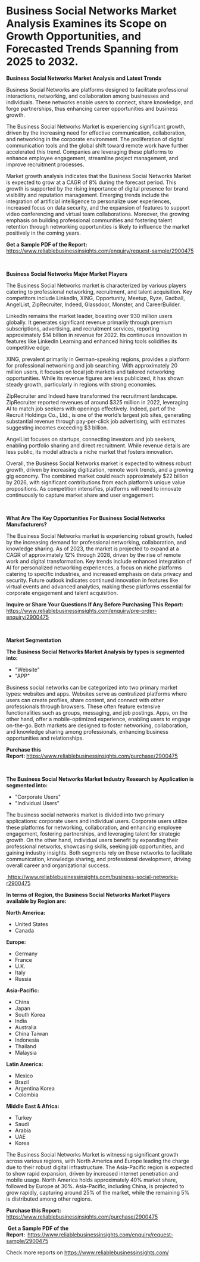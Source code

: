 <p><h1>Business Social Networks Market Analysis Examines its Scope on Growth Opportunities, and Forecasted Trends Spanning from 2025 to 2032.</h1></p><p><strong>Business Social Networks Market Analysis and Latest Trends</strong></p>
<p><p>Business Social Networks are platforms designed to facilitate professional interactions, networking, and collaboration among businesses and individuals. These networks enable users to connect, share knowledge, and forge partnerships, thus enhancing career opportunities and business growth.</p><p>The Business Social Networks Market is experiencing significant growth, driven by the increasing need for effective communication, collaboration, and networking in the corporate environment. The proliferation of digital communication tools and the global shift toward remote work have further accelerated this trend. Companies are leveraging these platforms to enhance employee engagement, streamline project management, and improve recruitment processes.</p><p>Market growth analysis indicates that the Business Social Networks Market is expected to grow at a CAGR of 8% during the forecast period. This growth is supported by the rising importance of digital presence for brand visibility and reputation management. Emerging trends include the integration of artificial intelligence to personalize user experiences, increased focus on data security, and the expansion of features to support video conferencing and virtual team collaborations. Moreover, the growing emphasis on building professional communities and fostering talent retention through networking opportunities is likely to influence the market positively in the coming years.</p></p>
<p><strong>Get a Sample PDF of the Report:&nbsp;</strong> <a href="https://www.reliablebusinessinsights.com/enquiry/request-sample/2900475?utm_campaign=3586&utm_medium=2&utm_source=Github&utm_content=ia&utm_term=16032025&utm_id=business-social-networks">https://www.reliablebusinessinsights.com/enquiry/request-sample/2900475</a></p>
<p>&nbsp;</p>
<p><strong>Business Social Networks Major Market Players</strong></p>
<p><p>The Business Social Networks market is characterized by various players catering to professional networking, recruitment, and talent acquisition. Key competitors include LinkedIn, XING, Opportunity, Meetup, Ryze, Gadball, AngelList, ZipRecruiter, Indeed, Glassdoor, Monster, and CareerBuilder.</p><p>LinkedIn remains the market leader, boasting over 930 million users globally. It generates significant revenue primarily through premium subscriptions, advertising, and recruitment services, reporting approximately $14 billion in revenue for 2022. Its continuous innovation in features like LinkedIn Learning and enhanced hiring tools solidifies its competitive edge.</p><p>XING, prevalent primarily in German-speaking regions, provides a platform for professional networking and job searching. With approximately 20 million users, it focuses on local job markets and tailored networking opportunities. While its revenue figures are less publicized, it has shown steady growth, particularly in regions with strong economies.</p><p>ZipRecruiter and Indeed have transformed the recruitment landscape. ZipRecruiter reported revenues of around $325 million in 2022, leveraging AI to match job seekers with openings effectively. Indeed, part of the Recruit Holdings Co., Ltd., is one of the world’s largest job sites, generating substantial revenue through pay-per-click job advertising, with estimates suggesting incomes exceeding $3 billion.</p><p>AngelList focuses on startups, connecting investors and job seekers, enabling portfolio sharing and direct recruitment. While revenue details are less public, its model attracts a niche market that fosters innovation.</p><p>Overall, the Business Social Networks market is expected to witness robust growth, driven by increasing digitization, remote work trends, and a growing gig economy. The combined market could reach approximately $22 billion by 2026, with significant contributions from each platform’s unique value propositions. As competition intensifies, platforms will need to innovate continuously to capture market share and user engagement.</p></p>
<p>&nbsp;</p>
<p><strong>What Are The Key Opportunities For Business Social Networks Manufacturers?</strong></p>
<p><p>The Business Social Networks market is experiencing robust growth, fueled by the increasing demand for professional networking, collaboration, and knowledge sharing. As of 2023, the market is projected to expand at a CAGR of approximately 12% through 2028, driven by the rise of remote work and digital transformation. Key trends include enhanced integration of AI for personalized networking experiences, a focus on niche platforms catering to specific industries, and increased emphasis on data privacy and security. Future outlook indicates continued innovation in features like virtual events and advanced analytics, making these platforms essential for corporate engagement and talent acquisition.</p></p>
<p><strong>Inquire or Share Your Questions If Any Before Purchasing This Report:</strong> <a href="https://www.reliablebusinessinsights.com/enquiry/pre-order-enquiry/2900475?utm_campaign=3586&utm_medium=2&utm_source=Github&utm_content=ia&utm_term=16032025&utm_id=business-social-networks">https://www.reliablebusinessinsights.com/enquiry/pre-order-enquiry/2900475</a></p>
<p>&nbsp;</p>
<p><strong>Market Segmentation</strong></p>
<p><strong>The Business Social Networks Market Analysis by types is segmented into:</strong></p>
<p><ul><li>"Website"</li><li>"APP"</li></ul></p>
<p><p>Business social networks can be categorized into two primary market types: websites and apps. Websites serve as centralized platforms where users can create profiles, share content, and connect with other professionals through browsers. These often feature extensive functionalities such as groups, messaging, and job postings. Apps, on the other hand, offer a mobile-optimized experience, enabling users to engage on-the-go. Both markets are designed to foster networking, collaboration, and knowledge sharing among professionals, enhancing business opportunities and relationships.</p></p>
<p><strong>Purchase this Report:&nbsp;</strong><a href="https://www.reliablebusinessinsights.com/purchase/2900475?utm_campaign=3586&utm_medium=2&utm_source=Github&utm_content=ia&utm_term=16032025&utm_id=business-social-networks">https://www.reliablebusinessinsights.com/purchase/2900475</a></p>
<p>&nbsp;</p>
<p><strong>The Business Social Networks Market Industry Research by Application is segmented into:</strong></p>
<p><ul><li>"Corporate Users"</li><li>"Individual Users"</li></ul></p>
<p><p>The business social networks market is divided into two primary applications: corporate users and individual users. Corporate users utilize these platforms for networking, collaboration, and enhancing employee engagement, fostering partnerships, and leveraging talent for strategic growth. On the other hand, individual users benefit by expanding their professional networks, showcasing skills, seeking job opportunities, and gaining industry insights. Both segments rely on these networks to facilitate communication, knowledge sharing, and professional development, driving overall career and organizational success.</p></p>
<p><a href="https://www.reliablebusinessinsights.com/business-social-networks-r2900475?utm_campaign=3586&utm_medium=2&utm_source=Github&utm_content=ia&utm_term=16032025&utm_id=business-social-networks">&nbsp;https://www.reliablebusinessinsights.com/business-social-networks-r2900475</a></p>
<p><strong>In terms of Region, the Business Social Networks Market Players available by Region are:</strong></p>
<p>
    <p> <strong> North America: </strong>
        <ul>
            <li>United States</li>
            <li>Canada</li>
        </ul>
        </p> 
    <p> <strong> Europe: </strong>
        <ul>
            <li>Germany</li>
            <li>France</li>
            <li>U.K.</li>
            <li>Italy</li>
            <li>Russia</li>
        </ul>
        </p> 
    <p> <strong> Asia-Pacific: </strong>
        <ul>
            <li>China</li>
            <li>Japan</li>
            <li>South Korea</li>
            <li>India</li>
            <li>Australia</li>
            <li>China Taiwan</li>
            <li>Indonesia</li>
            <li>Thailand</li>
            <li>Malaysia</li>
        </ul>
        </p> 
    <p> <strong> Latin America: </strong>
        <ul>
            <li>Mexico</li>
            <li>Brazil</li>
            <li>Argentina Korea</li>
            <li>Colombia</li>
        </ul>
        </p> 
    <p> <strong> Middle East & Africa: </strong>
        <ul>
            <li>Turkey</li>
            <li>Saudi</li>
            <li>Arabia</li>
            <li>UAE</li>
            <li>Korea</li>
        </ul>
    </p>
    </p>
<p><p>The Business Social Networks Market is witnessing significant growth across various regions, with North America and Europe leading the charge due to their robust digital infrastructure. The Asia-Pacific region is expected to show rapid expansion, driven by increased internet penetration and mobile usage. North America holds approximately 40% market share, followed by Europe at 30%. Asia-Pacific, including China, is projected to grow rapidly, capturing around 25% of the market, while the remaining 5% is distributed among other regions.</p></p>
<p><strong>Purchase this Report: </strong><a href="https://www.reliablebusinessinsights.com/purchase/2900475?utm_campaign=3586&utm_medium=2&utm_source=Github&utm_content=ia&utm_term=16032025&utm_id=business-social-networks">https://www.reliablebusinessinsights.com/purchase/2900475</a></p>
<p>&nbsp;<strong>Get a Sample PDF of the Report:&nbsp;&nbsp;</strong><a href="https://www.reliablebusinessinsights.com/enquiry/request-sample/2900475?utm_campaign=3586&utm_medium=2&utm_source=Github&utm_content=ia&utm_term=16032025&utm_id=business-social-networks">https://www.reliablebusinessinsights.com/enquiry/request-sample/2900475</a></p>
<p><strong></strong></p>
<p>Check more reports on <a href="https://www.reliablebusinessinsights.com/?utm_campaign=3586&utm_medium=2&utm_source=Github&utm_content=ia&utm_term=16032025&utm_id=business-social-networks">https://www.reliablebusinessinsights.com/</a></p>